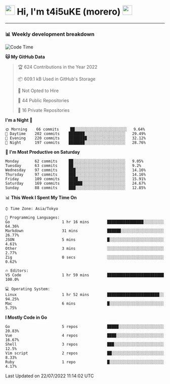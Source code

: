 <!-- Title -->
<h1>
    <img src="https://emojis.slackmojis.com/emojis/images/1600385609/10490/cactuar.gif?1600385609" width="30"/> 
    Hi, I'm t4i5uKE (morero) 
    <img src="https://emojis.slackmojis.com/emojis/images/1600385609/10490/cactuar.gif?1600385609" width="30"/>
</h1>

---

<h3> 📊 Weekly development breakdown </h3>
<!-- waka-readme-stats -->

<!--START_SECTION:waka-->
![Code Time](http://img.shields.io/badge/Code%20Time-0%20secs-blue)

**🐱 My GitHub Data** 

> 🏆 624 Contributions in the Year 2022
 > 
> 📦 609.1 kB Used in GitHub's Storage 
 > 
> 🚫 Not Opted to Hire
 > 
> 📜 44 Public Repositories 
 > 
> 🔑 16 Private Repositories  
 > 
**I'm a Night 🦉** 

```text
🌞 Morning    66 commits     ██░░░░░░░░░░░░░░░░░░░░░░░   9.64% 
🌆 Daytime    202 commits    ███████░░░░░░░░░░░░░░░░░░   29.49% 
🌃 Evening    220 commits    ████████░░░░░░░░░░░░░░░░░   32.12% 
🌙 Night      197 commits    ███████░░░░░░░░░░░░░░░░░░   28.76%

```
📅 **I'm Most Productive on Saturday** 

```text
Monday       62 commits     ██░░░░░░░░░░░░░░░░░░░░░░░   9.05% 
Tuesday      63 commits     ██░░░░░░░░░░░░░░░░░░░░░░░   9.2% 
Wednesday    97 commits     ███░░░░░░░░░░░░░░░░░░░░░░   14.16% 
Thursday     97 commits     ███░░░░░░░░░░░░░░░░░░░░░░   14.16% 
Friday       109 commits    ████░░░░░░░░░░░░░░░░░░░░░   15.91% 
Saturday     169 commits    ██████░░░░░░░░░░░░░░░░░░░   24.67% 
Sunday       88 commits     ███░░░░░░░░░░░░░░░░░░░░░░   12.85%

```


📊 **This Week I Spent My Time On** 

```text
⌚︎ Time Zone: Asia/Tokyo

💬 Programming Languages: 
Go                       1 hr 16 mins        ████████████████░░░░░░░░░   64.36% 
Markdown                 31 mins             ██████░░░░░░░░░░░░░░░░░░░   26.77% 
JSON                     5 mins              █░░░░░░░░░░░░░░░░░░░░░░░░   4.61% 
Other                    3 mins              ░░░░░░░░░░░░░░░░░░░░░░░░░   2.77% 
Zig                      0 secs              ░░░░░░░░░░░░░░░░░░░░░░░░░   0.62%

🔥 Editors: 
VS Code                  1 hr 59 mins        █████████████████████████   100.0%

💻 Operating System: 
Linux                    1 hr 52 mins        ███████████████████████░░   94.25% 
Mac                      6 mins              █░░░░░░░░░░░░░░░░░░░░░░░░   5.75%

```

**I Mostly Code in Go** 

```text
Go                       5 repos             █████░░░░░░░░░░░░░░░░░░░░   20.83% 
Vue                      4 repos             ████░░░░░░░░░░░░░░░░░░░░░   16.67% 
Shell                    3 repos             ███░░░░░░░░░░░░░░░░░░░░░░   12.5% 
Vim script               2 repos             ██░░░░░░░░░░░░░░░░░░░░░░░   8.33% 
Ruby                     1 repo              █░░░░░░░░░░░░░░░░░░░░░░░░   4.17%

```



 Last Updated on 22/07/2022 11:14:02 UTC
<!--END_SECTION:waka-->
